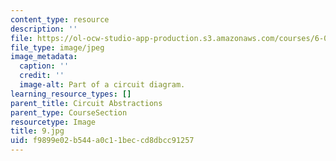 ```yaml
---
content_type: resource
description: ''
file: https://ol-ocw-studio-app-production.s3.amazonaws.com/courses/6-01sc-introduction-to-electrical-engineering-and-computer-science-i-spring-2011/f9899e02b544a0c11beccd8dbcc91257_9.jpg
file_type: image/jpeg
image_metadata:
  caption: ''
  credit: ''
  image-alt: Part of a circuit diagram.
learning_resource_types: []
parent_title: Circuit Abstractions
parent_type: CourseSection
resourcetype: Image
title: 9.jpg
uid: f9899e02-b544-a0c1-1bec-cd8dbcc91257
---
```

